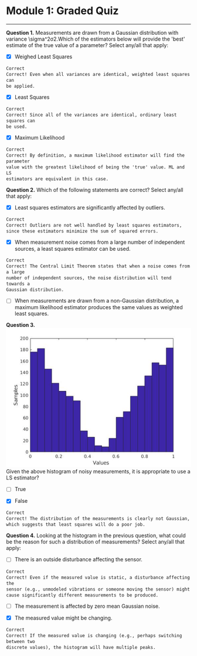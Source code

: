 # Module 1: Graded Quiz
---

**Question 1.**
Measurements are drawn from a Gaussian distribution with variance \sigma^2σ2.Which of the estimators below will provide the 'best' estimate of the true value of a parameter? Select any/all that apply:

- [x] Weighed Least Squares
```
Correct
Correct! Even when all variances are identical, weighted least squares can
be applied.
```
- [x] Least Squares
```
Correct
Correct! Since all of the variances are identical, ordinary least squares can
be used.
```
- [x] Maximum Likelihood
```
Correct
Correct! By definition, a maximum likelihood estimator will find the parameter
value with the greatest likelihood of being the 'true' value. ML and LS
estimators are equivalent in this case.
```

**Question 2.**
Which of the following statements are correct? Select any/all that apply:


- [x] Least squares estimators are significantly affected by outliers.
```
Correct
Correct! Outliers are not well handled by least squares estimators, since these estimators minimize the sum of squared errors.
```

- [x] When measurement noise comes from a large number of independent sources, a least squares estimator can be used.
```
Correct
Correct! The Central Limit Theorem states that when a noise comes from a large
number of independent sources, the noise distribution will tend towards a
Gaussian distribution.
```

- [ ] When measurements are drawn from a non-Gaussian distribution, a maximum likelihood estimator produces the same values as weighted least squares.

**Question 3.**
<img src = "../Images/Quiz1_q3.jpg">
Given the above histogram of noisy measurements, it is appropriate to use a LS estimator?

- [ ] True

- [x] False
```
Correct
Correct! The distribution of the measurements is clearly not Gaussian, which suggests that least squares will do a poor job.
```

**Question 4.**
Looking at the histogram in the previous question, what could be the reason for such a distribution of measurements? Select any/all that apply:

- [ ] There is an outside disturbance affecting the sensor.
```
Correct
Correct! Even if the measured value is static, a disturbance affecting the
sensor (e.g., unmodeled vibrations or someone moving the sensor) might
cause significantly different measurements to be produced.
```

- [ ] The measurement is affected by zero mean Gaussian noise.

- [x] The measured value might be changing.
```
Correct
Correct! If the measured value is changing (e.g., perhaps switching between two
discrete values), the histogram will have multiple peaks.
```

